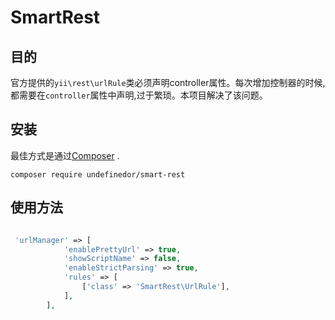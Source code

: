 # SmartRest

## 目的

官方提供的`yii\rest\urlRule`类必须声明controller属性。每次增加控制器的时候,都需要在`controller`属性中声明,过于繁琐。本项目解决了该问题。


## 安装
最佳方式是通过[Composer](https://getcomposer.org/download/) .

```
composer require undefinedor/smart-rest
```


## 使用方法

```php

 'urlManager' => [
            'enablePrettyUrl' => true,
            'showScriptName' => false,
            'enableStrictParsing' => true,
            'rules' => [
                ['class' => 'SmartRest\UrlRule'],
            ],
        ],

```
